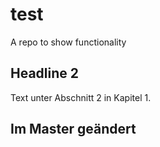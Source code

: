 # test
A repo to show functionality

## Headline 2

Text unter Abschnitt 2 in Kapitel 1.

## Im Master geändert


